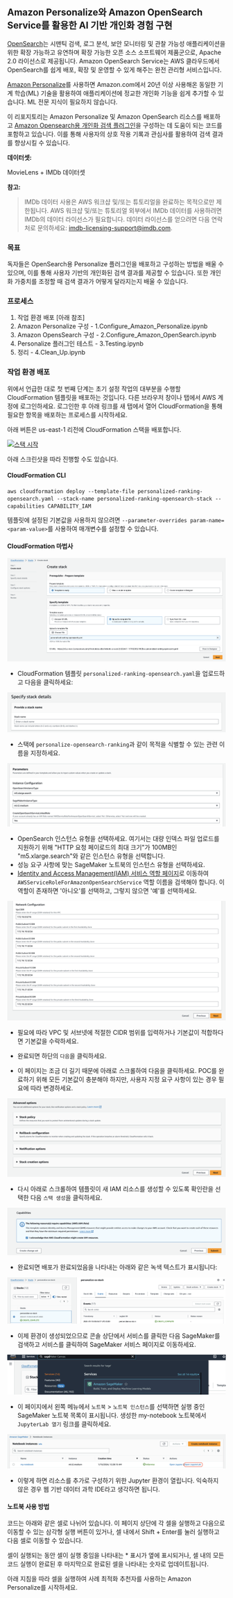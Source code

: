 ## **Amazon Personalize와 Amazon OpenSearch Service를 활용한 AI 기반 개인화 경험 구현**

[OpenSearch](https://opensearch.org/)는 시맨틱 검색, 로그 분석, 보안 모니터링 및 관찰 가능성 애플리케이션을 위한 확장 가능하고 유연하며 확장 가능한 오픈 소스 소프트웨어 제품군으로, Apache 2.0 라이선스로 제공됩니다. Amazon OpenSearch Service는 AWS 클라우드에서 OpenSearch를 쉽게 배포, 확장 및 운영할 수 있게 해주는 완전 관리형 서비스입니다.

[Amazon Personalize](https://aws.amazon.com/personalize/)를 사용하면 Amazon.com에서 20년 이상 사용해온 동일한 기계 학습(ML) 기술을 활용하여 애플리케이션에 정교한 개인화 기능을 쉽게 추가할 수 있습니다. ML 전문 지식이 필요하지 않습니다.

이 리포지토리는 Amazon Personalize 및 Amazon OpenSearch 리소스를 배포하고 [Amazon Opensearch용 개인화 검색 플러그인](https://aws.amazon.com/blogs/machine-learning/personalize-your-search-results-with-amazon-personalize-and-amazon-opensearch-service-integration/)을 구성하는 데 도움이 되는 코드를 포함하고 있습니다. 이를 통해 사용자의 상호 작용 기록과 관심사를 활용하여 검색 결과를 향상시킬 수 있습니다.

**데이터셋:**

MovieLens + IMDb 데이터셋

**참고:**
> IMDb 데이터 사용은 AWS 워크샵 및/또는 튜토리얼을 완료하는 목적으로만 제한됩니다. AWS 워크샵 및/또는 튜토리얼 외부에서 IMDb 데이터를 사용하려면 IMDb의 데이터 라이선스가 필요합니다. 데이터 라이선스를 얻으려면 다음 연락처로 문의하세요: imdb-licensing-support@imdb.com.

### 목표

독자들은 OpenSearch용 Personalize 플러그인을 배포하고 구성하는 방법을 배울 수 있으며, 이를 통해 사용자 기반의 개인화된 검색 결과를 제공할 수 있습니다. 또한 개인화 가중치를 조정할 때 검색 결과가 어떻게 달라지는지 배울 수 있습니다.

### 프로세스

1. 작업 환경 배포 [아래 참조]
2. Amazon Personalize 구성 - 1.Configure_Amazon_Personalize.ipynb
3. Amazon OpensSearch 구성 - 2.Configure_Amazon_OpenSearch.ipynb
4. Personalize 플러그인 테스트 - 3.Testing.ipynb
5. 정리 - 4.Clean_Up.ipynb

### 작업 환경 배포

위에서 언급한 대로 첫 번째 단계는 초기 설정 작업의 대부분을 수행할 CloudFormation 템플릿을 배포하는 것입니다. 다른 브라우저 창이나 탭에서 AWS 계정에 로그인하세요. 로그인한 후 아래 링크를 새 탭에서 열어 CloudFormation을 통해 필요한 항목을 배포하는 프로세스를 시작하세요.

아래 버튼은 us-east-1 리전에 CloudFormation 스택을 배포합니다.

[![스택 시작](https://cdn.rawgit.com/buildkite/cloudformation-launch-stack-button-svg/master/launch-stack.svg)](https://us-east-1.console.aws.amazon.com/cloudformation/home?region=us-east-1#/stacks/create/review?templateURL=https://personalize-solution-staging-us-east-1.s3.amazonaws.com/blog-unlocking-personalized-experiences-personalize-opensearch/personalized-ranking-opensearch.yaml)

아래 스크린샷을 따라 진행할 수도 있습니다.

#### CloudFormation CLI

`aws cloudformation deploy --template-file personalized-ranking-opensearch.yaml --stack-name personalized-ranking-opensearch-stack --capabilities CAPABILITY_IAM`

템플릿에 설정된 기본값을 사용하지 않으려면 `--parameter-overrides param-name=<param-value>`를 사용하여 매개변수를 설정할 수 있습니다.

#### CloudFormation 마법사

![스택 생성](images/create_stack.png)

- CloudFormation 템플릿 `personalized-ranking-opensearch.yaml`을 업로드하고 다음을 클릭하세요:

![스택 세부 정보](images/stack-name.png)

- 스택에 `personalize-opensearch-ranking`과 같이 목적을 식별할 수 있는 관련 이름을 지정하세요.

![스택 매개변수](images/stack-params1.png)

- OpenSearch 인스턴스 유형을 선택하세요. 여기서는 대량 인덱스 파일 업로드를 지원하기 위해 "HTTP 요청 페이로드의 최대 크기"가 100MB인 "m5.xlarge.search"와 같은 인스턴스 유형을 선택합니다.
- 성능 요구 사항에 맞는 SageMaker 노트북의 인스턴스 유형을 선택하세요.
- [Identity and Access Management(IAM) 서비스 역할 페이지](https://console.aws.amazon.com/iam/home#/roles)로 이동하여 `AWSServiceRoleForAmazonOpenSearchService` 역할 이름을 검색해야 합니다. 이 역할이 존재하면 '아니오'를 선택하고, 그렇지 않으면 '예'를 선택하세요.

![스택 매개변수](images/stack-params2.png)

- 필요에 따라 VPC 및 서브넷에 적절한 CIDR 범위를 입력하거나 기본값이 적합하다면 기본값을 수락하세요.

- 완료되면 하단의 `다음`을 클릭하세요.

- 이 페이지는 조금 더 길기 때문에 아래로 스크롤하여 다음을 클릭하세요. POC를 완료하기 위해 모든 기본값이 충분해야 하지만, 사용자 지정 요구 사항이 있는 경우 필요에 따라 변경하세요.

![스택 고급](images/stack_advanced.png)

- 다시 아래로 스크롤하여 템플릿이 새 IAM 리소스를 생성할 수 있도록 확인란을 선택한 다음 `스택 생성`을 클릭하세요.

![스택 확인](images/stack_ack.png)

- 완료되면 배포가 완료되었음을 나타내는 아래와 같은 녹색 텍스트가 표시됩니다:

![스택 완료](images/stack_complete.png)

- 이제 환경이 생성되었으므로 콘솔 상단에서 서비스를 클릭한 다음 SageMaker를 검색하고 서비스를 클릭하여 SageMaker 서비스 페이지로 이동하세요.

![Sagemaker 검색](images/sagemaker_search.png)

- 이 페이지에서 왼쪽 메뉴에서 `노트북` > `노트북 인스턴스`를 선택하면 실행 중인 SageMaker 노트북 목록이 표시됩니다. 생성한 my-notebook 노트북에서 `JupyterLab 열기` 링크를 클릭하세요.

![노트북 완료](images/notebook_complete.png)

- 이렇게 하면 리소스를 추가로 구성하기 위한 Jupyter 환경이 열립니다. 익숙하지 않은 경우 웹 기반 데이터 과학 IDE라고 생각하면 됩니다.

#### **노트북 사용 방법**

코드는 아래와 같은 셀로 나뉘어 있습니다. 이 페이지 상단에 각 셀을 실행하고 다음으로 이동할 수 있는 삼각형 실행 버튼이 있거나, 셀 내에서 Shift + Enter를 눌러 실행하고 다음 셀로 이동할 수 있습니다.

셀이 실행되는 동안 셀이 실행 중임을 나타내는 * 표시가 옆에 표시되거나, 셀 내의 모든 코드 실행이 완료된 후 마지막으로 완료된 셀을 나타내는 숫자로 업데이트됩니다.

아래 지침을 따라 셀을 실행하여 사례 최적화 추천자를 사용하는 Amazon Personalize를 시작하세요.